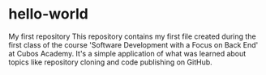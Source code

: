 # hello-world
My first repository
This repository contains my first file created during the first class of the course 'Software Development with a Focus on Back End' at Cubos Academy. It's a simple application of what was learned about topics like repository cloning and code publishing on GitHub.
